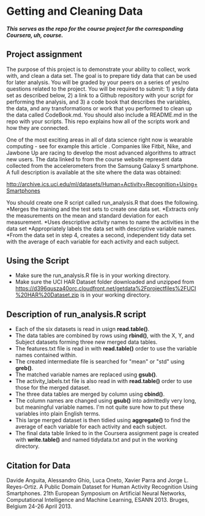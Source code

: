 # Getting and Cleaning Data
##### This serves as the repo for the course project for the corresponding Coursera, uh, course.
## Project assignment
The purpose of this project is to demonstrate your ability to collect, work with, and clean a data set. The goal is to prepare tidy data that can be used for later analysis. You will be graded by your peers on a series of yes/no questions related to the project. You will be required to submit: 1) a tidy data set as described below, 2) a link to a Github repository with your script for performing the analysis, and 3) a code book that describes the variables, the data, and any transformations or work that you performed to clean up the data called CodeBook.md. You should also include a README.md in the repo with your scripts. This repo explains how all of the scripts work and how they are connected.  

One of the most exciting areas in all of data science right now is wearable computing - see for example this article . Companies like Fitbit, Nike, and Jawbone Up are racing to develop the most advanced algorithms to attract new users. The data linked to from the course website represent data collected from the accelerometers from the Samsung Galaxy S smartphone. A full description is available at the site where the data was obtained: 

http://archive.ics.uci.edu/ml/datasets/Human+Activity+Recognition+Using+Smartphones 

You should create one R script called run_analysis.R that does the following. 
*Merges the training and the test sets to create one data set.
*Extracts only the measurements on the mean and standard deviation for each measurement. 
*Uses descriptive activity names to name the activities in the data set
*Appropriately labels the data set with descriptive variable names. 
*From the data set in step 4, creates a second, independent tidy data set with the average of each variable for each activity and each subject.

## Using the Script
* Make sure the run_analysis.R file is in your working directory.
* Make sure the UCI HAR Dataset folder downloaded and unzipped from https://d396qusza40orc.cloudfront.net/getdata%2Fprojectfiles%2FUCI%20HAR%20Dataset.zip is in your working directory.

## Description of run_analysis.R script
* Each of the six datasets is read in usign **read.table()**.
* The data tables are combined by rows using **rbind()**, with the X, Y, and Subject datasets forming three new merged data tables.
* The features.txt file is read in with **read.table()** order to use the variable names contained within.
* The created intermediate file is searched for "mean" or "std" using **greb()**.
* The matched variable names are replaced using **gsub()**.
* The activity_labels.txt file is also read in with **read.table()** order to use those for the merged dataset.
* The three data tables are merged by column using **cbind()**.
* The column names are changed using **gsub()** into admittedly very long, but meaningful variable names. I'm not quite sure how to put these variables into plain English terms.
* This large merged dataset is then tidied using **aggregate()** to find the average of each variable for each activity and each subject.
* The final data table linked to in the Coursera assignment page is created with **write.table()** and named tidydata.txt and put in the working directory.

## Citation for Data
Davide Anguita, Alessandro Ghio, Luca Oneto, Xavier Parra and Jorge L. Reyes-Ortiz. A Public Domain Dataset for Human Activity Recognition Using Smartphones. 21th European Symposium on Artificial Neural Networks, Computational Intelligence and Machine Learning, ESANN 2013. Bruges, Belgium 24-26 April 2013.